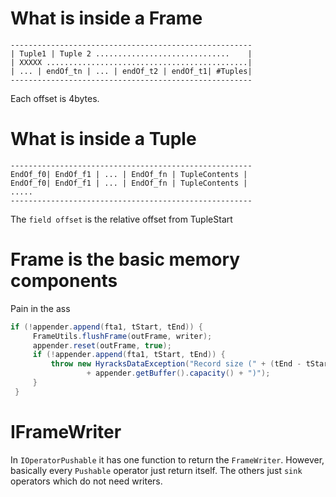 # What is inside a Frame
```
------------------------------------------------------
| Tuple1 | Tuple 2 ..............................    |
| XXXXX .............................................|
| ... | endOf_tn | ... | endOf_t2 | endOf_t1| #Tuples|
------------------------------------------------------
```
Each offset is 4bytes.

# What is inside a Tuple
```
------------------------------------------------------
EndOf_f0| EndOf_f1 | ... | EndOf_fn | TupleContents |
EndOf_f0| EndOf_f1 | ... | EndOf_fn | TupleContents |
.....
------------------------------------------------------
```
The `field offset` is the relative offset from TupleStart

# Frame is the basic memory components 

Pain in the ass

```Java
if (!appender.append(fta1, tStart, tEnd)) {
     FrameUtils.flushFrame(outFrame, writer);
     appender.reset(outFrame, true);
     if (!appender.append(fta1, tStart, tEnd)) {
         throw new HyracksDataException("Record size (" + (tEnd - tStart) + ") larger than frame size ("
                 + appender.getBuffer().capacity() + ")");
     }
 }
```
# IFrameWriter
In `IOperatorPushable` it has one function to return the `FrameWriter`. However,
basically every `Pushable` operator just return itself. The others just `sink`
operators which do not need writers.

